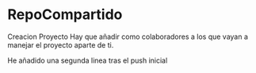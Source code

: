 # RepoCompartido
Creacion Proyecto
 Hay que añadir como colaboradores a los que vayan a manejar el proyecto aparte de ti.
 
 He añadido una segunda linea tras el push inicial
